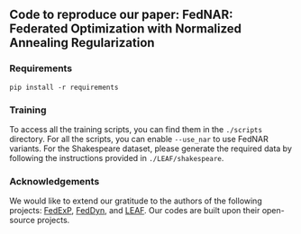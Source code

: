 ## Code to reproduce our paper: FedNAR: Federated Optimization with Normalized Annealing Regularization

### Requirements
```shell
pip install -r requirements
```

### Training
To access all the training scripts, you can find them in the `./scripts` directory. For all the scripts, you can enable `--use_nar` to use FedNAR variants. For the Shakespeare dataset, please generate the required data by following the instructions provided in `./LEAF/shakespeare`.

### Acknowledgements
We would like to extend our gratitude to the authors of the following projects: [FedExP](https://github.com/divyansh03/fedexp), [FedDyn](https://github.com/alpemreacar/FedDyn), and [LEAF](https://github.com/TalwalkarLab/leaf). Our codes are built upon their open-source projects.